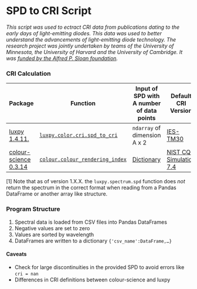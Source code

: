 # SPD to CRI Script

_This script was used to ectract CRI data from publications dating to the early days of light-emitting diodes. This data was used to better understand the advancements of light-emitting diode technology. The research project was jointly undertaken by teams of the University of Minnesota, the University of Harvard and the University of Cambridge. It was [funded by the Alfred P. Sloan foundation](https://sloan.org/grant-detail/8567)._

### CRI Calculation

| Package | Function | Input of SPD with A number of data points | Default CRI Version | Documentation |
| ------- | -------- | ----- | ----------- | ------------- |
| [luxpy 1.4.11.](https://github.com/ksmet1977/luxpy) | [`luxpy.color.cri.spd_to_cri`](https://ksmet1977.github.io/luxpy/build/html/color.html?highlight=spd_to_cri#luxpy.color.cri.spd_to_cri) | `ndarray` of dimension A x 2 | [IES-TM30](https://web.archive.org/web/20191220085010/https://www.ies.org/product/ies-method-for-evaluating-light-source-color-rendition/) |[readthedocs.io](https://ksmet1977.github.io/luxpy/build/html/index.html) |
| [colour-science 0.3.14](https://www.colour-science.org/) | [`colour.colour_rendering_index`](https://colour.readthedocs.io/en/develop/generated/colour.colour_rendering_index.html#colour.colour_rendering_index) | [Dictionary](https://colour.readthedocs.io/en/develop/generated/colour.SpectralDistribution.html#colour.SpectralDistribution) | [NIST CQS Simulation 7.4](https://drive.google.com/file/d/1PsuU6QjUJjCX6tQyCud6ul2Tbs8rYWW9) |[readthedocs.io](https://colour.readthedocs.io/en/develop/index.html)|

[1] Note that as of version 1.X.X. the `luxpy.spectrum.spd` function does _not_ return the spectrum in the correct format when reading from a Pandas DataFrame or another array like structure.

### Program Structure

1. Spectral data is loaded from CSV files into Pandas DataFrames
2. Negative values are set to zero
3. Values are sorted by wavelength
4. DataFrames are written to a dictionary
   `{'csv_name':DataFrame,…}`

#### Caveats

- Check for large discontinuities in the provided SPD to avoid errors like `cri = nan`
- Differences in CRI definitions between colour-science and luxpy